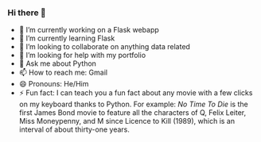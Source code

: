 ### Hi there 👋


- 🔭 I’m currently working on a Flask webapp
- 🌱 I’m currently learning Flask
- 👯 I’m looking to collaborate on anything data related
- 🤔 I’m looking for help with my portfolio
- 💬 Ask me about Python
- 📫 How to reach me: Gmail
- 😄 Pronouns: He/Him
- ⚡ Fun fact: I can teach you a fun fact about any movie with a few clicks on my keyboard thanks to Python.
  For example: _No Time To Die_ is the first James Bond movie to feature all the characters of Q, Felix Leiter, Miss Moneypenny, and M since Licence to Kill (1989), which is an interval of about thirty-one years. 

